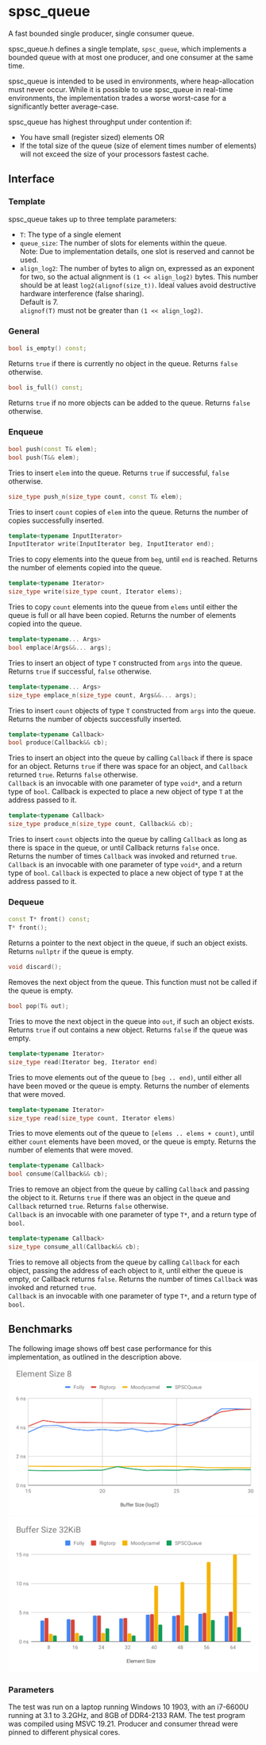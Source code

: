 # spsc_queue
A fast bounded single producer, single consumer queue.

spsc_queue.h defines a single template, `spsc_queue`, which implements a bounded
queue with at most one producer, and one consumer at the same time.

spsc_queue is intended to be used in environments, where heap-allocation must
never occur. While it is possible to use spsc_queue in real-time environments,
the implementation trades a worse worst-case for a significantly better
average-case.

spsc_queue has highest throughput under contention if:
  * You have small (register sized) elements OR
  * If the total size of the queue (size of element times number of elements)
    will not exceed the size of your processors fastest cache.

## Interface

### Template
spsc_queue takes up to three template parameters:
* `T`: The type of a single element
* `queue_size`: The number of slots for elements within the queue.  
                Note: Due to implementation details, one slot is reserved and
                      cannot be used.
* `align_log2`: The number of bytes to align on, expressed as an exponent for
                two, so the actual alignment is `(1 << align_log2)` bytes. This
                number should be at least `log2(alignof(size_t))`. Ideal values
                avoid destructive hardware interference (false sharing).  
                Default is 7.  
                `alignof(T)` must not be greater than `(1 << align_log2)`.


### General
```c++
bool is_empty() const;
```
Returns `true` if there is currently no object in the queue. Returns `false` otherwise.

```c++
bool is_full() const;
```
Returns `true` if no more objects can be added to the queue. Returns `false` otherwise.

### Enqueue
```c++
bool push(const T& elem);
bool push(T&& elem);
```
Tries to insert `elem` into the queue. Returns `true` if successful, `false` otherwise.

```c++
size_type push_n(size_type count, const T& elem);
```
Tries to insert `count` copies of `elem` into the queue. Returns the number of copies successfully inserted.

```c++
template<typename InputIterator>
InputIterator write(InputIterator beg, InputIterator end);
```
Tries to copy elements into the queue from `beg`, until `end` is reached. Returns the number of elements copied into the queue.

```c++
template<typename Iterator>
size_type write(size_type count, Iterator elems);
```
Tries to copy `count` elements into the queue from `elems` until either the queue is full or all have been copied. Returns the number of elements copied into the queue.

```c++
template<typename... Args>
bool emplace(Args&&... args);
```
Tries to insert an object of type `T` constructed from `args` into the queue. Returns `true` if successful, `false` otherwise.

```c++
template<typename... Args>
size_type emplace_n(size_type count, Args&&... args);
```
Tries to insert `count` objects of type `T` constructed from `args` into the queue. Returns the number of objects successfully inserted.

```c++
template<typename Callback>
bool produce(Callback&& cb);
```
Tries to insert an object into the queue by calling `Callback` if there is space for an object. Returns `true` if there was space for an object, and `Callback` returned `true`. Returns `false` otherwise.  
`Callback` is an invocable with one parameter of type `void*`, and a return type of `bool`. Callback is expected to place a new object of type `T` at the address passed to it.

```c++
template<typename Callback>
size_type produce_n(size_type count, Callback&& cb);
```
Tries to insert `count` objects into the queue by calling `Callback` as long as there is space in the queue, or until Callback returns `false` once.  
Returns the number of times `Callback` was invoked and returned `true`.  
`Callback` is an invocable with one parameter of type `void*`, and a return type of `bool`. `Callback` is expected to place a new object of type `T` at the address passed to it.

### Dequeue
```c++
const T* front() const;
T* front();
```
Returns a pointer to the next object in the queue, if such an object exists. Returns `nullptr` if the queue is empty.

```c++
void discard();
```
Removes the next object from the queue. This function must not be called if the queue is empty.

```c++
bool pop(T& out);
```
Tries to move the next object in the queue into `out`, if such an object exists. Returns `true` if out contains a new object. Returns `false` if the queue was empty.

```c++
template<typename Iterator>
size_type read(Iterator beg, Iterator end)
```
Tries to move elements out of the queue to `[beg .. end)`, until either all have been moved or the queue is empty. Returns the number of elements that were moved.

```c++
template<typename Iterator>
size_type read(size_type count, Iterator elems)
```
Tries to move elements out of the queue to `[elems .. elems + count)`, until either `count` elements have been moved, or the queue is empty. Returns the number of elements that were moved.

```c++
template<typename Callback>
bool consume(Callback&& cb);
```
Tries to remove an object from the queue by calling `Callback` and passing the object to it. Returns `true` if there was an object in the queue and `Callback` returned `true`. Returns `false` otherwise.  
`Callback` is an invocable with one parameter of type `T*`, and a return type of `bool`.

```c++
template<typename Callback>
size_type consume_all(Callback&& cb);
```
Tries to remove all objects from the queue by calling `Callback` for each object, passing the address of each object to it, until either the queue is empty, or Callback returns `false`. Returns the number of times `Callback` was invoked and returned `true`.  
`Callback` is an invocable with one parameter of type `T*`, and a return type of `bool`.

## Benchmarks

The following image shows off best case performance for this implementation, as outlined in the description above.
![Benchmark comparing folly, rigtorp, and moodycamel against spsc_queue](docs/queue_bench_8.svg)
![Benchmark comparing folly, rigtorp, and moodycamel against spsc_queue](docs/queue_bench_32k.svg)

### Parameters
The test was run on a laptop running Windows 10 1903, with an i7-6600U running at 3.1 to 3.2GHz, and 8GB of DDR4-2133 RAM. The test program was compiled using MSVC 19.21. Producer and consumer thread were pinned to different physical cores.
